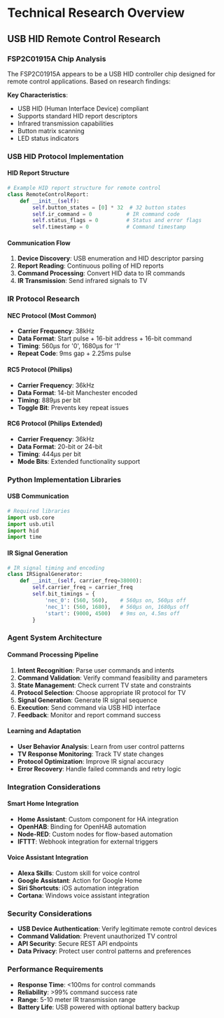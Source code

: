# Technical Research Overview

## USB HID Remote Control Research

### FSP2C01915A Chip Analysis
The FSP2C01915A appears to be a USB HID controller chip designed for remote control applications. Based on research findings:

**Key Characteristics**:
- USB HID (Human Interface Device) compliant
- Supports standard HID report descriptors
- Infrared transmission capabilities
- Button matrix scanning
- LED status indicators

### USB HID Protocol Implementation

#### HID Report Structure
```python
# Example HID report structure for remote control
class RemoteControlReport:
    def __init__(self):
        self.button_states = [0] * 32  # 32 button states
        self.ir_command = 0           # IR command code
        self.status_flags = 0         # Status and error flags
        self.timestamp = 0            # Command timestamp
```

#### Communication Flow
1. **Device Discovery**: USB enumeration and HID descriptor parsing
2. **Report Reading**: Continuous polling of HID reports
3. **Command Processing**: Convert HID data to IR commands
4. **IR Transmission**: Send infrared signals to TV

### IR Protocol Research

#### NEC Protocol (Most Common)
- **Carrier Frequency**: 38kHz
- **Data Format**: Start pulse + 16-bit address + 16-bit command
- **Timing**: 560μs for '0', 1680μs for '1'
- **Repeat Code**: 9ms gap + 2.25ms pulse

#### RC5 Protocol (Philips)
- **Carrier Frequency**: 36kHz
- **Data Format**: 14-bit Manchester encoded
- **Timing**: 889μs per bit
- **Toggle Bit**: Prevents key repeat issues

#### RC6 Protocol (Philips Extended)
- **Carrier Frequency**: 36kHz
- **Data Format**: 20-bit or 24-bit
- **Timing**: 444μs per bit
- **Mode Bits**: Extended functionality support

### Python Implementation Libraries

#### USB Communication
```python
# Required libraries
import usb.core
import usb.util
import hid
import time
```

#### IR Signal Generation
```python
# IR signal timing and encoding
class IRSignalGenerator:
    def __init__(self, carrier_freq=38000):
        self.carrier_freq = carrier_freq
        self.bit_timings = {
            'nec_0': (560, 560),    # 560μs on, 560μs off
            'nec_1': (560, 1680),   # 560μs on, 1680μs off
            'start': (9000, 4500)   # 9ms on, 4.5ms off
        }
```

### Agent System Architecture

#### Command Processing Pipeline
1. **Intent Recognition**: Parse user commands and intents
2. **Command Validation**: Verify command feasibility and parameters
3. **State Management**: Check current TV state and constraints
4. **Protocol Selection**: Choose appropriate IR protocol for TV
5. **Signal Generation**: Generate IR signal sequence
6. **Execution**: Send command via USB HID interface
7. **Feedback**: Monitor and report command success

#### Learning and Adaptation
- **User Behavior Analysis**: Learn from user control patterns
- **TV Response Monitoring**: Track TV state changes
- **Protocol Optimization**: Improve IR signal accuracy
- **Error Recovery**: Handle failed commands and retry logic

### Integration Considerations

#### Smart Home Integration
- **Home Assistant**: Custom component for HA integration
- **OpenHAB**: Binding for OpenHAB automation
- **Node-RED**: Custom nodes for flow-based automation
- **IFTTT**: Webhook integration for external triggers

#### Voice Assistant Integration
- **Alexa Skills**: Custom skill for voice control
- **Google Assistant**: Action for Google Home
- **Siri Shortcuts**: iOS automation integration
- **Cortana**: Windows voice assistant integration

### Security Considerations
- **USB Device Authentication**: Verify legitimate remote control devices
- **Command Validation**: Prevent unauthorized TV control
- **API Security**: Secure REST API endpoints
- **Data Privacy**: Protect user control patterns and preferences

### Performance Requirements
- **Response Time**: <100ms for control commands
- **Reliability**: >99% command success rate
- **Range**: 5-10 meter IR transmission range
- **Battery Life**: USB powered with optional battery backup

